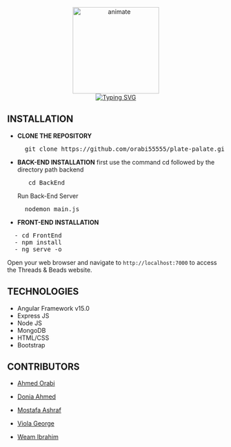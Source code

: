<div align="center" margin-top="5px">
  <img src="https://github.com/orabi55555/plate-palate/assets/112786733/6c89d85a-b4d0-4ed6-a355-4530e00ee88b" alt="animate" width="200"/><br>
  <a href=#">
    <img src="https://readme-typing-svg.demolab.com?font=Dancing+Script&weight=800&size=30&pause=1000&color=E61919&center=true&vCenter=true&width=435&lines=Welcome+To+Our+Store+;Plate+Palate" alt="Typing SVG">
  </a>
</div>

## **INSTALLATION**

- **CLONE THE REPOSITORY**
  <pre>
    git clone https://github.com/orabi55555/plate-palate.git
  </pre>

- **BACK-END INSTALLATION**
  first use the command cd followed by the directory path backend
  <pre>
     cd BackEnd
  </pre>

  Run Back-End Server
  <pre>
    nodemon main.js
  </pre>

- **FRONT-END INSTALLATION**
<pre>
  - cd FrontEnd
  - npm install
  - ng serve -o
</pre>

Open your web browser and navigate to `http://localhost:7000` to access the Threads & Beads website.


## **TECHNOLOGIES**

- Angular Framework v15.0
- Express JS
- Node JS
- MongoDB
- HTML/CSS
- Bootstrap


 ## **CONTRIBUTORS**

- [Ahmed Orabi](https://github.com/orabi55555)

- [Donia Ahmed](https://github.com/DoniaAhmed20)

- [Mostafa Ashraf](https://github.com/Mostafaa133)
  
- [Viola George](https://github.com/Viola-George)

- [Weam Ibrahim](https://github.com/weamibrahim)


